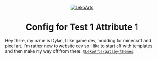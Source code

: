 <p align="center">
  <a href="https://www.youtube.com/watch?v=iik25wqIuFo">
    <img alt="LekoArts" src="https://i.ibb.co/yNL7YbQ/unnamed.gif" />
  </a>
</p>
<h1 align="center">
  Config for Test 1 Attribute 1
</h1>

Hey there, my name is Dylan, I like game dev, modding for minecraft and pixel art. I'm rather new to website dev so I like to start off with templates and then make my way off from there.  [`@LekoArts/gatsby-themes`](https://github.com/LekoArts/gatsby-themes).
